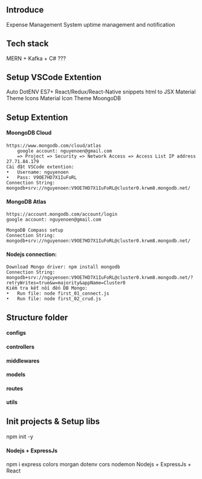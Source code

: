 ## Introduce
Expense Management System
uptime management and notification

## Tech stack
MERN + Kafka + C# ???


## Setup VSCode Extention
Auto
DotENV
ES7+ React/Redux/React-Native snippets
html to JSX
Material Theme Icons
Material Icon Theme
MoongoDB

## Setup Extention
#### MoongoDB Cloud
    https://www.mongodb.com/cloud/atlas
        google account: nguyenoen@gmail.com
        => Project => Security => Network Access => Access List IP address 27.71.84.179
    Cài đặt VSCode extention: 
    •	Username: nguyenoen
    •	Pass: V9OE7HD7X1IuFoRL
    Connection String: mongodb+srv://nguyenoen:V9OE7HD7X1IuFoRL@cluster0.krwm8.mongodb.net/

#### MongoDB Atlas
    https://account.mongodb.com/account/login
    google account: nguyenoen@gmail.com

    MongoDB Compass setup
    Connection String: mongodb+srv://nguyenoen:V9OE7HD7X1IuFoRL@cluster0.krwm8.mongodb.net/

#### Nodejs connection:
    Download Mongo driver: npm install mongodb
    Connection String: mongodb+srv://nguyenoen:V9OE7HD7X1IuFoRL@cluster0.krwm8.mongodb.net/?retryWrites=true&w=majority&appName=Cluster0
    Kiểm tra kết nối đến DB Mongo:
    •	Run file: node first_01_connect.js
    •	Run file: node first_02_crud.js

## Structure folder
#### configs
#### controllers
#### middlewares
#### models
#### routes
#### utils

## Init projects & Setup libs
#### 
npm init -y
#### Nodejs + ExpressJs
npm i express colors morgan dotenv cors nodemon
Nodejs + ExpressJs + React



